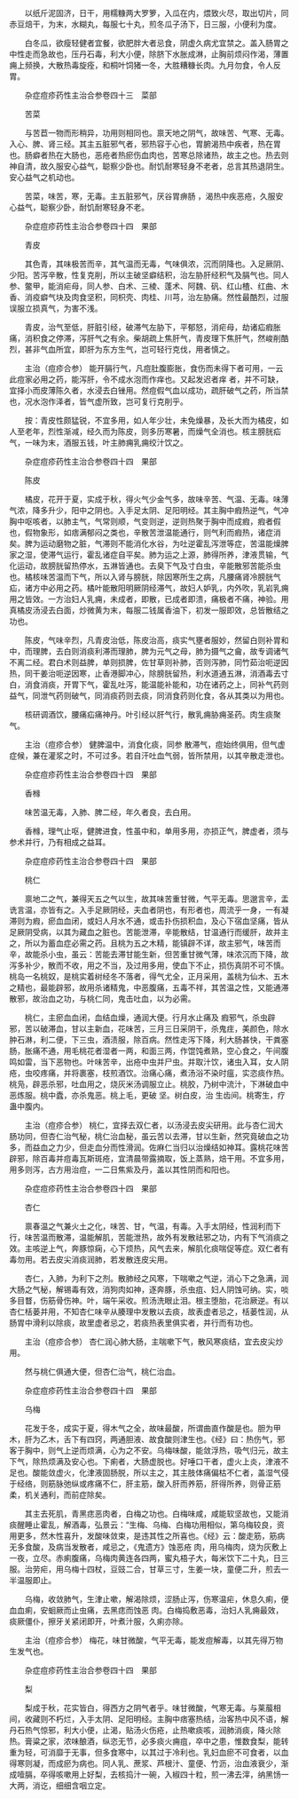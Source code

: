 <!-- { "loadSidebar": true } -->
　　以纸斤泥固济，日干，用糯糠两大罗箩，入瓜在内，煨致火尽，取出切片，同赤豆焙干，为末，水糊丸，每服七十丸，煎冬瓜子汤下，日三服，小便利为度。

　　白冬瓜，欲瘦轻健者宜餐，欲肥胖大者忌食，阴虚久病尤宜禁之。盖入肠胃之中性走而急故也，压丹石毒，利大小便，除脐下水胀成淋，止胸前烦闷作渴，薄置痈上频换，大散热毒旋痊，和桐叶饲猪一冬，大胜糟糠长肉。九月勿食，令人反胃。

　　杂症痘疹药性主治合参卷四十三　菜部

　　苦菜

　　与苦苣一物而形稍异，功用则相同也。禀天地之阴气，故味苦、气寒、无毒。入心、脾、肾三经。其主五脏邪气者，邪热容于心也，胃腑渴热中疾者，热在胃也。肠癖者热在大肠也，恶疮者热瘀伤血肉也，苦寒总除诸热，故主之也。热去则神自清，故久服安心益气，聪察少卧也。耐饥耐寒轻身不老者，总言其热退阴生。安心益气之机动也。

　　苦菜，味苦，寒，无毒。主五脏邪气，厌谷胃痹肠 ，渴热中疾恶疮，久服安心益气，聪察少卧，耐饥耐寒轻身不老。

　　杂症痘疹药性主治合参卷四十四　果部

　　青皮

　　其色青，其味极苦而辛，其气温而无毒，气味俱浓，沉而阴降也。入足厥阴、少阳。苦泻辛散，性复克削，所以主破坚癖结积，治左胁肝经积气及膈气也。同人参、鳖甲，能消疟母，同人参、白术、三棱、蓬术、阿魏、矾、红山楂、红曲、木香、消疫癖气块及肉食坚积，同枳壳、肉桂、川芎，治左胁痛。然性最酷烈，过服误服立损真气，为害不浅。

　　青皮，治气至低，肝脏引经，破滞气左胁下，平郁怒，消疟母，劫诸疝瘕胀痛，消积食之停滞，泻肝气之有余。柴胡疏上焦肝气，青皮理下焦肝气，然峻削酷烈，甚非气血所宜，即肝为东方生气，岂可轻行克伐，用者慎之。

　　主治（痘疹合参） 能开膈行气，凡痘肚腹膨胀，食伤而未得下者可用，一云此痘家必用之药，能泻肝，令不成水泡而作痒也。又起发迟者痒 者，并不可缺，宜择小而皮薄陈久者，水浸去白锉用。然痘假气血以成功，疏肝破气之药，所当禁也，况水泡作泽者，皆气虚所致，岂可复行克削乎。

　　按：青皮性颇猛锐，不宜多用，如人年少壮，未免燥暴，及长大而为橘皮，如人至老年，烈性渐减，经久而为陈皮，则多历寒暑，而燥气全消也。核主膀胱疝气，一味为末，酒服五钱，叶主肺痈乳痈绞汁饮之。

　　杂症痘疹药性主治合参卷四十四　果部

　　陈皮

　　橘皮，花开于夏，实成于秋，得火气少金气多，故味辛苦、气温、无毒。味薄气浓，降多升少，阳中之阴也。入手足太阴、足阳明经。其主胸中瘕热逆气，气冲胸中呕咳者，以肺主气，气常则顺，气变则逆，逆则热聚于胸中而成瘕，瘕者假也，假物象形，如痞满郁闷之类也，辛散苦泄温能通行，则气利而瘕热，诸症消矣。脾为运动磨物之脏，气滞则不能消化水谷，为吐逆霍乱泻泄等症，苦温能燥脾家之湿，使滞气运行，霍乱诸症自平矣。肺为运之上源，肺得所养，津液贯输，气化运动，故膀胱留热停水，五淋皆通也。去臭下气及寸白虫，辛能散邪苦能杀虫也。橘核味苦温而下气，所以入肾与膀胱，除因寒所生之病，凡腰痛肾冷膀胱气疝，诸方中必用之药。橘叶能散阳明厥阴经滞气，故妇人妒乳，内外吹，乳岩乳痈用之皆效。一方治妇人乳痈，未成者，即散，已成者即溃，痛极者不痛，神验。用真橘皮汤浸去白面，炒微黄为末，每服二钱属香油下，初发一服即效，总皆散结之功也。

　　陈皮，气味辛烈，凡青皮治低，陈皮治高，痰实气壅者服妙，然留白则补胃和中，而理脾，去白则消痰利滞而理肺，脾为元气之母，肺为摄气之龠，故专调诸气不离二经。君白术则益脾，单则损脾，佐甘草则补肺，否则泻肺，同竹茹治呃逆因热，同干姜治呃逆因寒，止香港脚冲心，除膀胱留热，利水道通五淋，消酒毒去寸白，消食消痰，开胃下气，霍乱吐泻，能温能补能和，功在诸药之上，同补气药则益气，同泄气药则破气，同消痰药则去痰，同消食药则化食，各从其类以为用也。

　　核研调酒饮，腰痛疝痛神丹。叶引经以肝气行，散乳痈胁痈圣药。肉生痰聚气。

　　主治（痘疹合参） 健脾温中，消食化痰，同参 散滞气，痘始终俱用，但气虚症候，兼在灌浆之时，不可过多。若自汗吐血气弱，皆所禁用，以其辛散走泄也。

　　杂症痘疹药性主治合参卷四十四　果部

　　香橼

　　味苦温无毒，入肺、脾二经，年久者良，去白用。

　　香橼，理气止呕，健脾进食，性虽中和，单用多用，亦损正气，脾虚者，须与参术并行，乃有相成之益耳。

　　杂症痘疹药性主治合参卷四十四　果部

　　桃仁

　　禀地二之气，兼得天五之气以生，故其味苦重甘微，气平无毒。思邈言辛，盂诜言温，亦皆有之。入手足厥阴经，夫血者阴也，有形者也，周流乎一身，一有凝滞则为瘕，瘀血血闭，或妇人月水不通，或击扑伤损积血，及心下宿血坚痛，皆从足厥阴受病，以其为藏血之脏也。苦能泄滞，辛能散结，甘温通行而缓肝，故并主之，所以为蓄血症必需之药。且桃为五之木精，能镇辟不详，故主邪气，味苦而辛，故能杀小虫，虽云：苦能去滞甘能生新，但苦重甘微气薄，味浓沉而下降，故泻多补少，散而不收，用之不当，及过用多用，使血下不止，损伤真阴不可不慎。桃岛一名桃奴，是桃实着树经冬不落者，得气尤全，正月采用，盖桃为仙木、五木之精也，最能辟邪，故用杀诸精鬼，中恶腹痛，五毒不祥，其苦温之性，又能通滞散邪，故治血之功，与桃仁同，鬼击吐血，以为必需。

　　桃仁，主瘀血血闭，血结血燥，通润大便。行月水止痛及 瘕邪气，杀虫辟邪，苦以破滞血，甘以主新血，花味苦，三月三日采阴干，杀鬼疰，美颜色，除水肿石淋，利二便，下三虫，酒渍服，除百病。然性走泻下降，利大肠甚快，干粪塞肠，胀痛不通，用毛桃花者湿者一两，和面三两，作馄饨煮熟，空心食之，午间腹鸣如雷，当下恶物也。叶味苦辛，出疮中虫并尸虫。并取汁饮，诸虫入耳，女人阴疮，虫咬疼痛，并将裹塞，枝煎酒饮。治痛心痛，煮汤浴不染时瘟，实恣痰作热。桃凫，辟恶杀邪，吐血用之，烧灰米汤调服立止。桃胶，乃树中流汁，下淋破血中恶炼服。桃中蠹，亦杀鬼恶。桃上毛，更破 坚。树白皮，治 生齿间。桃寄生，疗蛊中腹内。

　　主治（痘疹合参） 桃仁，宜择去双仁者，以汤浸去皮尖研用。此与杏仁润大肠功同，但杏仁治气秘，桃仁治血秘，虽云苦以去滞，甘以生新，然究竟破血之功多，而益血之力少，但走血分而性滑润。佐麻仁当归以治燥结如神耳。露桃花味苦辟邪，除百毒并痘毒瓦斯斑疮，宜清晨带露摘取，饭上蒸熟，焙干用。不宜多用，用多则泻，古方用治痘，一二日焦紫及丹，盖以其性阴而和阳也。

　　杂症痘疹药性主治合参卷四十四　果部

　　杏仁

　　禀春温之气兼火土之化，味苦、甘，气温，有毒。入手太阴经，性润利而下行，味苦温而散滞，温能解肌，苦能泄热，故外有发散祛邪之功，内有下气消痰之效。主咳逆上气，奔豚惊痫，心下烦热，风气去来，解肌化痰喘促等症。双仁者有毒勿用。若去皮尖消痰润肺，若发散连皮尖用。

　　杏仁，入肺，为利下之剂。散肺经之风寒，下喘嗽之气逆，消心下之急满，润大肠之气秘，解锡毒有效，消狗肉如神，逐奔豚，杀虫疽、妇人阴蚀可纳。实，啖多目瞀，伤筋骨伤神。叶，端午采收。煎汤洗眼止泪。根主堕胎，花治厥逆。有以杏仁栝蒌并用，不知杏仁味辛从腠理中发散以去痰，故表虚者忌之，栝蒌性润，从肠胃中滑利以除痰，故里虚者忌之，若痰热表里俱实者，并行而有功也。

　　主治（痘疹合参） 杏仁润心肺大肠，主喘嗽下气，散风寒痰结，宜去皮尖炒用。

　　然与桃仁俱通大便，但杏仁治气，桃仁治血。

　　杂症痘疹药性主治合参卷四十四　果部

　　乌梅

　　花发于冬，成实于夏，得木气之全，故味最酸，所谓曲直作酸是也。胆为甲木，肝为乙木，舌下有四窍，两通胆液、故食酸则津生也。《经》曰：热伤气，邪客于胸中，则气上逆而烦满，心为之不安。乌梅味酸，能敛浮热，吸气归元，故主下气，除热烦满及安心也。下痢者，大肠虚脱也。好唾口干者，虚火上炎，津液不足也。酸能敛虚火，化津液固肠脱，所以主之，其主肢体痛偏枯不仁者，盖湿气侵于经络，则筋脉弛纵或疼痛不仁，肝主筋，酸入肝而养筋，肝得所养，则骨正筋柔，机关通利，而前症除矣。

　　其主去死肌，青黑痣恶肉者，白梅之功也。白梅味咸，咸能软坚故也，又能消痰醒睡止霍乱，解酒毒，弘景云：“生梅、乌梅、白梅功用相似，第乌梅较良，资用更多，然木性喜升，发酸味敛束，是违其性之所喜也。《经》云：酸走筋，筋病无多食酸，及病当发散者，咸忌之，《鬼遗方》蚀恶疮 肉，用乌梅肉，烧为灰敷上一夜，立尽。赤痢腹痛，乌梅肉黄连各四两，蜜丸梧子大，每米饮下二十丸，日三服。治劳疟，用乌梅十四杖，豆豉二合，甘草三寸，生姜一块，童便二升，煎去一半温服即止。

　　乌梅，收敛肺气，生津止嗽，解渴除烦，涩肠止泻，伤寒温疟，休息久痢，便血血痢，安蛔厥而止虫痛，去黑痣而蚀恶 肉。白梅捣敷恶毒，治妇人乳痈最效，痰厥僵仆，擦牙关紧闭即开，叶煮汁服，久痢亦除。

　　主治（痘疹合参） 梅花，味甘微酸，气平无毒，能发痘解毒，以其先得万物生发气也。

　　杂症痘疹药性主治合参卷四十四　果部

　　梨

　　梨成于秋，花实皆白，得西方之阴气者乎。味甘微酸，气寒无毒。与莱菔相间，收藏则不朽烂，入手太阴、足阳明经。主胸中痞塞热结，治客热中风不语，解丹石热气惊邪，利大小便，止渴，贴汤火伤疮，止热嗽痰咳，润肺消痰，降火除热。膏粱之家，浓味酿酒，纵恣无节，必多痰火痈疽，卒中之患，惟数食梨，能转重为轻，可消靡于无事，但多食寒中，以其过于冷利也。乳妇血瘀不可食者，以血得寒则凝，而成瘀为病也。同人乳、蔗浆、芦根汁、童便、竹沥，治血液衰少，渐成噎膈，卒得咳嗽用上好梨，去核捣汁一碗，入椒四十粒，煎一沸去滓，纳黑饧一大两，消讫，细细含咽立定。

